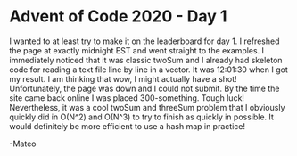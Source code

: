 # Advent of Code 2020 - Day 1

I wanted to at least try to make it on the leaderboard for day 1. I refreshed the page at exactly midnight EST and went straight to the examples. I immediately noticed that it was classic twoSum and I already had skeleton code for reading a text file line by line in a vector. It was 12:01:30 when I got my result. I am thinking that wow, I might actually have a shot! Unfortunately, the page was down and I could not submit. By the time the site came back online I was placed 300-something. Tough luck! Nevertheless, it was a cool twoSum and threeSum problem that I obviously quickly did in O(N^2) and O(N^3) to try to finish as quickly in possible. It would definitely be more efficient to use a hash map in practice!  

  -Mateo  
